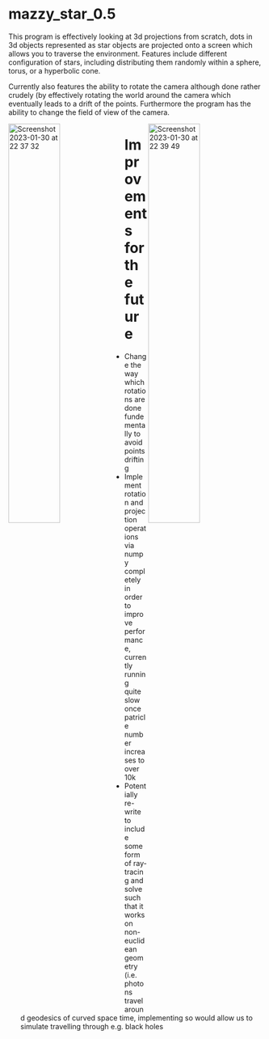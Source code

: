 # mazzy_star_0.5

This program is effectively looking at 3d projections from scratch, dots in 3d objects represented as star objects are projected onto a screen which allows you to traverse the environment. Features include different configuration of stars, including distributing them randomly within a sphere, torus, or a hyperbolic cone.

Currently also features the ability to rotate the camera although done rather crudely (by effectively rotating the world around the camera which eventually leads to a drift of the points. Furthermore the program has the ability to change the field of view of the camera.

<img align="left" width="45%" padding_bottom="10pt" alt="Screenshot 2023-01-30 at 22 37 32" src="https://user-images.githubusercontent.com/53130019/225406746-c720bb42-b00b-45cc-a9c5-66a9b720b12e.png"> <img align="right" width="45%" alt="Screenshot 2023-01-30 at 22 39 49" src="https://user-images.githubusercontent.com/53130019/225408901-61e61e6b-807d-4ec4-9a27-eeafd8a7f698.png">



# Improvements for the future
- Change the way which rotations are done fundementally to avoid points drifting
- Implement rotation and projection operations via numpy completely in order to improve performance, currently running quite slow once patricle number increases to over 10k
- Potentially re-write to include some form of ray-tracing and solve such that it works on non-euclidean geometry (i.e. photons travel around geodesics of curved space time, implementing so would allow us to simulate travelling through e.g. black holes
